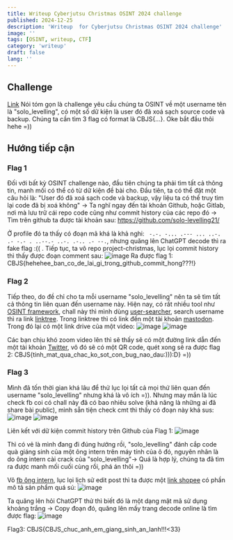 ```yaml
---
title: Writeup Cyberjutsu Christmas OSINT 2024 challenge
published: 2024-12-25
description: 'Writeup  for Cyberjutsu Christmas OSINT 2024 challenge'
image: ''
tags: [OSINT, writeup, CTF]
category: 'writeup'
draft: false 
lang: ''
---
```


## Challenge
[Link](https://www.facebook.com/CyberJutsu/posts/pfbid0n8hk9AVVuP8n4P6ND5635uXt93uPbUfoyq1riwum7EHZ61Upjn9DvDPrvL5EJNaml?__cft__[0]=AZX9Cij64UsVFGcYMHHo7pQLf_OghNp98Di7cKyqbML7-DWNzp2lyX-86lloVHeFZ9jIwG4jHBKXfBQ_lTlV-jYyPZmnHqevGLzyr6Hy_3BrrRdIUqejtkPGPAV4OPJNYrkBMhmKdjuPhp45Oylv4aJNPNv9BMFWt6ewFiA_7qR8eXVmv6t089NShp-O1H5VCBI&__tn__=%2CO%2CP-R)
Nói tóm gọn là challenge yêu cầu chúng ta OSINT về một username tên là "solo_levelling", có một số dữ kiện là user đó đã xoá sạch source code và backup. Chúng ta cần tìm 3 flag có format là CBJS{...}. Oke bắt đầu thôi hehe =))

## Hướng tiếp cận

### Flag 1
Đối với bất kỳ OSINT challenge nào, đầu tiên chúng ta phải tìm tất cả thông tin, manh mối có thể có từ dữ kiện đề bài cho. Đầu tiên, ta có thể đặt một câu hỏi là: "User đó đã xoá sạch code và backup, vậy liệu ta có thể truy tìm lại code đã bị xoá không" -> Ta nghĩ ngay đến tài khoản Github, hoặc Gitlab, nơi mà lưu trữ cái repo code cũng như commit history của các repo đó -> Tìm trên github ta được tài khoản sau: https://github.com/solo-levelling21/

Ở profile đó ta thấy có đoạn mã khá là khả nghi: `
-.-. -... .--- ... ..-. .- -.- . ..--.- ..-. .-.. .- --.`, nhưng quăng lên ChatGPT decode thì ra fake flag :(( . Tiếp tục, ta vô repo project-christmas, lục lọi commit history thì thấy được đoạn comment sau:
![image](https://hackmd.io/_uploads/rJwM8bFSke.png)
Ra được flag 1: CBJS{hehehee_ban_co_de_lai_gi_trong_github_commit_hong???!}

### Flag 2
Tiếp theo, do đề chỉ cho ta mỗi username "solo_levelling" nên ta sẽ tìm tất cả thông tin liên quan đến username này. Hiện nay, có rất nhiều tool như [OSINT framework](https://osintframework.com/), chall này thì mình dùng [user-searcher](https://www.user-searcher.com/), search username thì ra link [linktree](https://linktr.ee/solo_levelling). Trong linktree thì có link đến một tài khoản [mastodon](https://mastodon.social/@solo_levelling). Trong đó lại có một link drive của một video:
![image](https://hackmd.io/_uploads/HJ6Zu-Frkx.png)
![image](https://hackmd.io/_uploads/r108_btrJg.png)

Các bạn chịu khó zoom video lên thì sẽ thấy sẽ có một đường link dẫn đến một tài khoản [Twitter](https://x.com/hackerbinhthanh), vô đó sẽ có một QR code, quét xong sẽ ra được flag 2: CBJS{tinh_mat_qua_chac_ko_sot_con_bug_nao_dau:))):D} =))

### Flag 3
Mình đã tốn thời gian khá lâu để thử lục lọi tất cả mọi thứ liên quan đến username "solo_levelling" nhưng khá là vô ích =)). Nhưng may mắn là lúc check fb coi có chall này đã có bao nhiêu solve (khả năng là những ai đã share bài public), mình sẵn tiện check cmt thì thấy có đoạn này khá sus:
![image](https://hackmd.io/_uploads/SyfQo-FB1e.png)
![image](https://hackmd.io/_uploads/rJVEiWYr1l.png)


Liên kết với dữ kiện commit history trên Github của Flag 1: 
![image](https://hackmd.io/_uploads/r1d_oWtBkg.png)

Thì có vẻ là mình đang đi đúng hướng rồi, "solo_levelling" đánh cắp code quà giáng sinh của một ông intern trên máy tính của ô đó, nguyên nhân là do ông intern cài crack của "solo_levelling"-> Quá là hợp lý, chúng ta đã tìm ra được manh mối cuối cùng rồi, phá án thôi =))

Vô [fb ông intern](https://www.facebook.com/profile.php?id=100088375063671&comment_id=Y29tbWVudDoxMjcwNDQ2NTA0MDQ4NTE3XzI5ODUwMTA4MDQ5OTU1MzE%3D), lục lọi lịch sử edit post thì ta được một [link shopee](https://shopee.vn/product/339905651/24238438584/) có phần mô tả sản phẩm quá sú:
![image](https://hackmd.io/_uploads/SksNTWKrJl.png)

Ta quăng lên hỏi ChatGPT thử thì biết đó là một dạng mật mã sử dụng khoảng trắng -> Copy đoạn đó, quăng lên mấy trang decode online là tìm được flag:
![image](https://hackmd.io/_uploads/rkFRp-Frkx.png)

Flag3: CBJS{CBJS_chuc_anh_em_giang_sinh_an_lanh!!!<33}